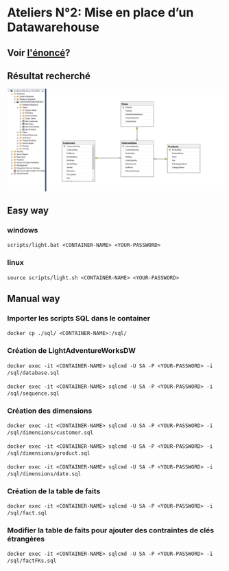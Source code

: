 # Ateliers N°2: Mise en place d’un Datawarehouse

## Voir [l'énoncé](https://github.com/Ignema/MSSQL-DTW-TP/blob/master/main/Atelier%202/Atelier2_CreateDW.pdf)?

## Résultat recherché

![Result](https://raw.githubusercontent.com/Ignema/MSSQL-DTW-TP/master/main/Atelier%202/res/Result.png)

## Easy way

### windows

    scripts/light.bat <CONTAINER-NAME> <YOUR-PASSWORD>

### linux

    source scripts/light.sh <CONTAINER-NAME> <YOUR-PASSWORD>

## Manual way

### Importer les scripts SQL dans le container

    docker cp ./sql/ <CONTAINER-NAME>:/sql/

### Création de LightAdventureWorksDW

    docker exec -it <CONTAINER-NAME> sqlcmd -U SA -P <YOUR-PASSWORD> -i /sql/database.sql

    docker exec -it <CONTAINER-NAME> sqlcmd -U SA -P <YOUR-PASSWORD> -i /sql/sequence.sql

### Création des dimensions

    docker exec -it <CONTAINER-NAME> sqlcmd -U SA -P <YOUR-PASSWORD> -i /sql/dimensions/customer.sql

    docker exec -it <CONTAINER-NAME> sqlcmd -U SA -P <YOUR-PASSWORD> -i /sql/dimensions/product.sql

    docker exec -it <CONTAINER-NAME> sqlcmd -U SA -P <YOUR-PASSWORD> -i /sql/dimensions/date.sql

### Création de la table de faits

    docker exec -it <CONTAINER-NAME> sqlcmd -U SA -P <YOUR-PASSWORD> -i /sql/fact.sql

### Modifier la table de faits pour ajouter des contraintes de clés étrangères 

    docker exec -it <CONTAINER-NAME> sqlcmd -U SA -P <YOUR-PASSWORD> -i /sql/factFKs.sql  




